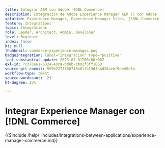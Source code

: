 ```yaml
---
title: Integrar AEM con Adobe [!DNL Commerce]
description: Integración de Adobe Experience Manager AEM () con Adobe [!DNL Commerce] para crear experiencias de compra atractivas.
solution: Experience Manager, Experience Manager Sites, [!DNL Commerce]
feature: Integrations
topic: Integrations
role: Leader, Architect, Admin, Developer
level: Beginner
index: false
kt: null
thumbnail: commerce-experience-manager.png
badgeIntegration: label="Integración" type="positive"
last-substantial-update: 2023-07-31T00:00:00Z
exl-id: 7c376a61-6324-40ca-bdeb-cb92f3ff1868
source-git-commit: 509b227f360718e81fb19d3a4d30aebf9de49e5a
workflow-type: tm+mt
source-wordcount: '21'
ht-degree: 23%

---
```


# Integrar Experience Manager con [!DNL Commerce]

{{$include /help/_includes/integrations-between-applications/experience-manager-commerce.md}}

